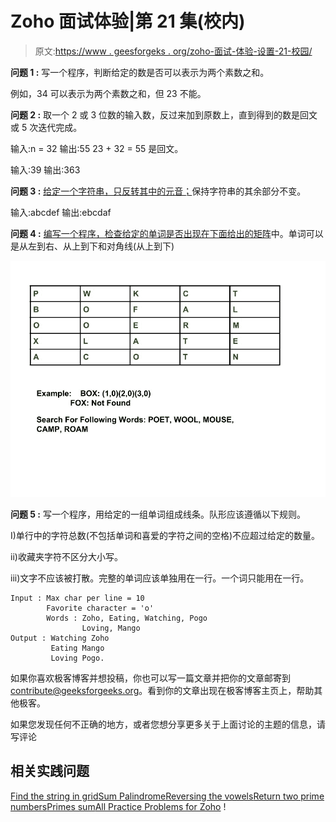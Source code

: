 # Zoho 面试体验|第 21 集(校内)

> 原文:[https://www . geesforgeks . org/zoho-面试-体验-设置-21-校园/](https://www.geeksforgeeks.org/zoho-interview-experience-set-21-campus/)

**问题 1 :** 写一个程序，判断给定的数是否可以表示为两个素数之和。

例如，34 可以表示为两个素数之和，但 23 不能。

**问题 2 :** 取一个 2 或 3 位数的输入数，反过来加到原数上，直到得到的数是回文或 5 次迭代完成。

输入:n = 32
输出:55
23 + 32 = 55 是回文。

输入:39
输出:363

**问题 3 :** [给定一个字符串，只反转其中的元音；](https://practice.geeksforgeeks.org/problems/reverse-vowels-in-a-given-string/0)保持字符串的其余部分不变。

输入:abcdef
输出:ebcdaf

**问题 4 :** [编写一个程序，检查给定的单词是否出现在下面给出的矩阵](https://practice.geeksforgeeks.org/problems/find-the-string-in-grid/0)中。单词可以是从左到右、从上到下和对角线(从上到下)

![zoho_interview](img/47a0d9b9aa11a9f2aff4c50ca4484347.png)

**问题 5 :** 写一个程序，用给定的一组单词组成线条。队形应该遵循以下规则。

I)单行中的字符总数(不包括单词和喜爱的字符之间的空格)不应超过给定的数量。

ii)收藏夹字符不区分大小写。

iii)文字不应该被打散。完整的单词应该单独用在一行。一个词只能用在一行。

```
Input : Max char per line = 10
        Favorite character = 'o'
        Words : Zoho, Eating, Watching, Pogo
                Loving, Mango
Output : Watching Zoho
         Eating Mango
         Loving Pogo.
```

如果你喜欢极客博客并想投稿，你也可以写一篇文章并把你的文章邮寄到 contribute@geeksforgeeks.org。看到你的文章出现在极客博客主页上，帮助其他极客。

如果您发现任何不正确的地方，或者您想分享更多关于上面讨论的主题的信息，请写评论

## 相关实践问题

[Find the string in grid](https://practice.geeksforgeeks.org/problems/find-the-string-in-grid/0)[Sum Palindrome](https://practice.geeksforgeeks.org/problems/sum-palindrome/0)[Reversing the vowels](https://practice.geeksforgeeks.org/problems/reversing-the-vowels/0)[Return two prime numbers](https://practice.geeksforgeeks.org/problems/return-two-prime-numbers/0)[Primes sum](https://practice.geeksforgeeks.org/problems/primes-sum/0)[All Practice Problems for Zoho](https://practice.geeksforgeeks.org/company/Zoho/) !
